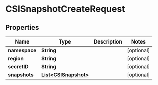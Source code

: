 

# CSISnapshotCreateRequest


## Properties

| Name | Type | Description | Notes |
|------------ | ------------- | ------------- | -------------|
|**namespace** | **String** |  |  [optional] |
|**region** | **String** |  |  [optional] |
|**secretID** | **String** |  |  [optional] |
|**snapshots** | [**List&lt;CSISnapshot&gt;**](CSISnapshot.md) |  |  [optional] |



